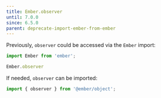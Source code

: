 ```yaml
---
title: Ember.observer
until: 7.0.0
since: 6.5.0
parent: deprecate-import-ember-from-ember
---
```



Previously, `observer` could be accessed via the `Ember` import:
```js
import Ember from 'ember';

Ember.observer
```

If needed, `observer` can be imported:
```js
import { observer } from '@ember/object';
```
